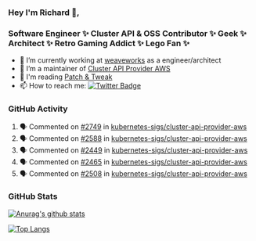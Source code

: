 ### Hey I'm Richard 👋, 

<h3 align="left">Software Engineer ✨ Cluster API & OSS Contributor ✨ Geek ✨ Architect ✨ Retro Gaming Addict ✨ Lego Fan ✨</h3>

- 🔭 I’m currently working at [weaveworks](https://github.com/weaveworks) as a engineer/architect
- 👯 I’m a maintainer of [Cluster API Provider AWS](https://github.com/kubernetes-sigs/cluster-api-provider-aws)
- 💬 I'm reading [Patch & Tweak](https://bjooks.com/products/patch-tweak-exploring-modular-synthesis)
- 📫 How to reach me: [![Twitter Badge](https://img.shields.io/badge/-@fruit_case-00acee?style=flat&logo=Twitter&logoColor=white)](https://twitter.com/intent/follow?screen_name=fruit_case "Follow on Twitter")

### GitHub Activity 

<!--START_SECTION:activity-->
1. 🗣 Commented on [#2749](https://github.com/kubernetes-sigs/cluster-api-provider-aws/issues/2749) in [kubernetes-sigs/cluster-api-provider-aws](https://github.com/kubernetes-sigs/cluster-api-provider-aws)
2. 🗣 Commented on [#2588](https://github.com/kubernetes-sigs/cluster-api-provider-aws/issues/2588) in [kubernetes-sigs/cluster-api-provider-aws](https://github.com/kubernetes-sigs/cluster-api-provider-aws)
3. 🗣 Commented on [#2449](https://github.com/kubernetes-sigs/cluster-api-provider-aws/issues/2449) in [kubernetes-sigs/cluster-api-provider-aws](https://github.com/kubernetes-sigs/cluster-api-provider-aws)
4. 🗣 Commented on [#2465](https://github.com/kubernetes-sigs/cluster-api-provider-aws/issues/2465) in [kubernetes-sigs/cluster-api-provider-aws](https://github.com/kubernetes-sigs/cluster-api-provider-aws)
5. 🗣 Commented on [#2508](https://github.com/kubernetes-sigs/cluster-api-provider-aws/issues/2508) in [kubernetes-sigs/cluster-api-provider-aws](https://github.com/kubernetes-sigs/cluster-api-provider-aws)
<!--END_SECTION:activity-->

### GitHub Stats

[![Anurag's github stats](https://github-readme-stats.vercel.app/api?username=richardcase&count_private=true&show_icons=true)](https://github.com/anuraghazra/github-readme-stats)

[![Top Langs](https://github-readme-stats.vercel.app/api/top-langs/?username=richardcase&hide=html&layout=compact)](https://github.com/anuraghazra/github-readme-stats)
